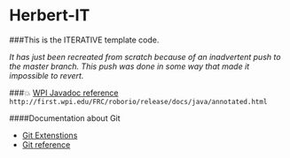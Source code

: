 # Herbert-IT

###This is the ITERATIVE template code.

_It has just been recreated from scratch because of an inadvertent push to the master branch. 
This push was done in some way that made it impossible to revert._

###:boom: [WPI Javadoc reference](http://first.wpi.edu/FRC/roborio/release/docs/java/annotated.html)  
`http://first.wpi.edu/FRC/roborio/release/docs/java/annotated.html`

####Documentation about Git
* [Git Extenstions](http://git-extensions-documentation.readthedocs.org/en/latest/commit.html)
* [Git reference](http://git-scm.com/book/en/v2/Getting-Started-About-Version-Control)
